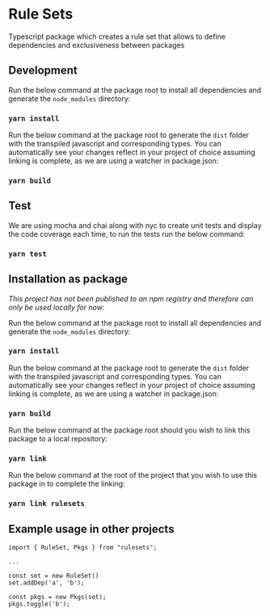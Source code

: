 # Rule Sets

Typescript package which creates a rule set that allows to define dependencies and exclusiveness between packages

## Development

Run the below command at the package root to install all dependencies and generate the `node_modules` directory:

### `yarn install`

Run the below command at the package root to generate the `dist` folder with the transpiled javascript and corresponding types.
You can automatically see your changes reflect in your project of choice assuming linking is complete, as we are using a watcher in package.json:

### `yarn build`

## Test

We are using mocha and chai along with nyc to create unit tests and display the code coverage each time, to run the tests run the below command:

### `yarn test`

## Installation as package

*This project has not been published to an npm registry and therefore can only be used locally for now:*

Run the below command at the package root to install all dependencies and generate the `node_modules` directory:

### `yarn install`

Run the below command at the package root to generate the `dist` folder with the transpiled javascript and corresponding types.
You can automatically see your changes reflect in your project of choice assuming linking is complete, as we are using a watcher in package.json:

### `yarn build`

Run the below command at the package root should you wish to link this package to a local repository:

### `yarn link`

Run the below command at the root of the project that you wish to use this package in to complete the linking:

### `yarn link rulesets`

## Example usage in other projects

```
import { RuleSet, Pkgs } from "rulesets";

...

const set = new RuleSet()
set.addDep('a', 'b');

const pkgs = new Pkgs(set);
pkgs.toggle('b');
```